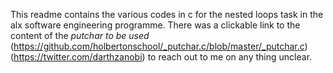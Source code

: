 This readme contains the various codes in c for the nested loops task in the alx software engineering programme.
There was a clickable link to the content of the _putchar to be used_
(https://github.com/holbertonschool/_putchar.c/blob/master/_putchar.c)
(https://twitter.com/darthzanobi) to reach out to me on any thing unclear.
